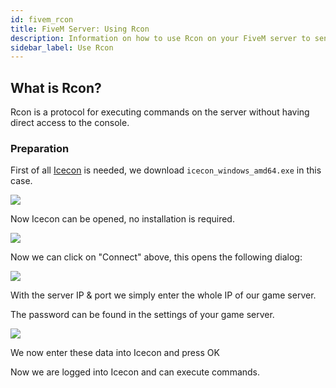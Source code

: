 ```yaml
---
id: fivem_rcon
title: FiveM Server: Using Rcon
description: Information on how to use Rcon on your FiveM server to send commands to the server - ZAP-Hosting.com documentation
sidebar_label: Use Rcon
---
```


## What is Rcon?

Rcon is a protocol for executing commands on the server without having direct access to the console.

### Preparation

First of all [Icecon](https://github.com/icedream/icecon/releases) is needed, we download `icecon_windows_amd64.exe` in this case.

![](https://screensaver01.zap-hosting.com/index.php/s/qF4oDNNKdHDTfBT/preview)

Now Icecon can be opened, no installation is required.

![](https://screensaver01.zap-hosting.com/index.php/s/2qH8xc7okWRXQBo/preview)

Now we can click on "Connect" above, this opens the following dialog:

![](https://screensaver01.zap-hosting.com/index.php/s/CbQNWgyYF7dfggN/preview)

With the server IP & port we simply enter the whole IP of our game server.

The password can be found in the settings of your game server.

![](https://screensaver01.zap-hosting.com/index.php/s/E8nRWgDTSwnZbAK/preview)

We now enter these data into Icecon and press OK

Now we are logged into Icecon and can execute commands.
